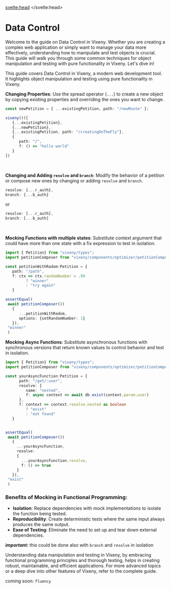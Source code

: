 <script>
    import PreviousNext from "$lib/components/PreviousNext.svelte"
    import Heading from "$lib/components/Heading.svelte"
</script>

<svelte:head>
    <title>Data Control - Vixeny</title>
    <meta name="description" content="Learn how to manipulate and test data in Vixeny, a functional approach to modern web development." />
</svelte:head>


# Data Control

Welcome to the guide on Data Control in Vixeny. Whether you are creating a complex web application or simply want to manage your data more effectively, understanding how to manipulate and test objects is crucial. This guide will walk you through some common techniques for object manipulation and testing with pure functionality in Vixeny. Let's dive in!

This guide covers Data Control in Vixeny, a modern web development tool. It highlights object manipulation and testing using pure functionality in Vixeny. 

<Heading title="Object Manipulation" size="2" />

**Changing Properties**: Use the spread operator (`...`) to create a new object by copying existing properties and overriding the ones you want to change.
   ```ts
   const newPetition = { ...existingPetition, path: "/newRoute" };

   vixeny()([
      {...existingPetition},
      {...newPetition},
      {...existingPetition, path: "/creatingOnTheFly"},
      {
         path: "/",
         f: () => "hello world"
      }
   ])
   ```

<br>

**Changing and Adding `resolve` and `branch`**: Modify the behavior of a petition or compose new ones by changing or adding `resolve` and `branch`.
   ```ts
   resolve: {...r_auth},
   branch: {...b_auth}
   ```
   or
   ```ts
   resolve: [...r_auth],
   branch: [...b_auth]
   ```
<br>


<Heading title="Testing with Pure Functionality" size="2" />

**Mocking Functions with multiple states**: Substitute context argument that could have more than one state with a fix expression to test in isolation.

   ```ts
   import { Petition} from "vixeny/types";
   import petitionComposer from "vixeny/components/optimizer/petitionComposer";

   const petitionWithRadom:Petition = {
      path: "/path",
      f: ctx => ctx.randomNumber > .99
            ? "winner"
            : "try again"
      }

   assertEqual(
    await petitionComposer()(
      {
         ...petitionWithRadom, 
         options: {setRandomNumber: 1}
      }), 
    "winner"
    )
   ```


**Mocking Async Functions**: Substitute asynchronous functions with synchronous versions that return known values to control behavior and test in isolation.
   ```ts
   import { Petition} from "vixeny/types";
   import petitionComposer from "vixeny/components/optimizer/petitionComposer";

   const yourAsyncFunction:Petition = {
         path: "/get/:user",
         resolve: {
            name: "nested",
            f: async context => await db.exist(context.param.user)
         },
         f: context => context.resolve.nested as boolean
            ? "exist"
            : "not found"
      }


   assertEqual(
    await petitionComposer()(
      {
        ...yourAsyncFunction, 
        resolve: 
        {
          ...yourAsyncFunction.resolve, 
          f: () => true
        }
      }), 
    "exist"
    )
   ```

### Benefits of Mocking in Functional Programming:
   - **Isolation**: Replace dependencies with mock implementations to isolate the function being tested.
   - **Reproducibility**: Create deterministic tests where the same input always produces the same output.
   - **Ease of Testing**: Eliminate the need to set up and tear down external dependencies.

***important:*** this could be done also with `branch` and `resolve` in isolation

<Heading title="Conclusion" size="2" />

Understanding data manipulation and testing in Vixeny, by embracing functional programming principles and thorough testing, helps in creating robust, maintainable, and efficient applications. For more advanced topics or a deep dive into other features of Vixeny, refer to the complete guide.


coming soon: `fluency`

